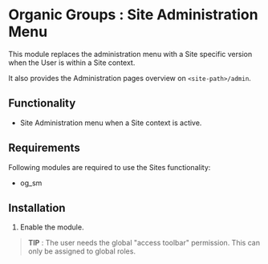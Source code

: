 # Organic Groups : Site Administration Menu

This module replaces the administration menu with a Site specific version when
the User is within a Site context.

It also provides the Administration pages overview on `<site-path>/admin`.

## Functionality

* Site Administration menu when a Site context is active.

## Requirements

Following modules are required to use the Sites functionality:

* og_sm

## Installation

1. Enable the module.

> **TIP** : The user needs the global "access toolbar" permission.
> This can only be assigned to global roles.
